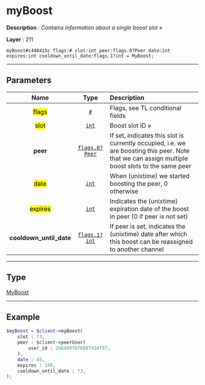 # myBoost

**Description** : *Contains information about a single boost slot »*

**Layer** : 211

```tl
myBoost#c448415c flags:# slot:int peer:flags.0?Peer date:int expires:int cooldown_until_date:flags.1?int = MyBoost;
```

---

## Parameters

| Name | Type | Description |
| :---: | :---: | :--- |
| <mark>flags</mark> | [`#`](type/#) | Flags, see TL conditional fields |
| <mark>slot</mark> | [`int`](type/int) | Boost slot ID » |
| **peer** | [`flags.0?Peer`](type/Peer) | If set, indicates this slot is currently occupied, i.e. we are boosting this peer.  Note that we can assign multiple boost slots to the same peer |
| <mark>date</mark> | [`int`](type/int) | When (unixtime) we started boosting the peer, 0 otherwise |
| <mark>expires</mark> | [`int`](type/int) | Indicates the (unixtime) expiration date of the boost in peer (0 if peer is not set) |
| **cooldown_until_date** | [`flags.1?int`](type/int) | If peer is set, indicates the (unixtime) date after which this boost can be reassigned to another channel |

---

## Type

[MyBoost](type/MyBoost)

---

## Example

```php
$myBoost = $client->myBoost(
	slot : 73,
	peer : $client->peerUser(
		user_id : 2464897076897434797,
	),
	date : 44,
	expires : 100,
	cooldown_until_date : 73,
);
```